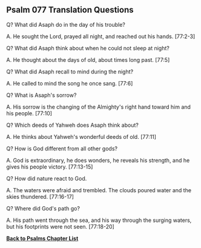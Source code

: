 ## Psalm 077 Translation Questions ##

Q? What did Asaph do in the day of his trouble?

A. He sought the Lord, prayed all night, and reached out his hands. [77:2-3]

Q? What did Asaph think about when he could not sleep at night?

A. He thought about the days of old, about times long past. [77:5]

Q? What did Asaph recall to mind during the night?

A. He called to mind the song he once sang. [77:6]

Q? What is Asaph's sorrow?

A. His sorrow is the changing of the Almighty's right hand toward him and his people. [77:10]

Q? Which deeds of Yahweh does Asaph think about?

A. He thinks about Yahweh's wonderful deeds of old. [77:11]

Q? How is God different from all other gods?

A. God is extraordinary, he does wonders, he reveals his strength, and he gives his people victory. [77:13-15]

Q? How did nature react to God.

A. The waters were afraid and trembled. The clouds poured water and the skies thundered. [77:16-17]

Q? Where did God's path go?

A. His path went through the sea, and his way through the surging waters, but his footprints were not seen. [77:18-20]

__[Back to Psalms Chapter List](./)__

